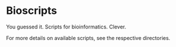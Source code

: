 # Bioscripts

You guessed it. Scripts for bioinformatics. Clever.

For more details on available scripts, see the respective directories.